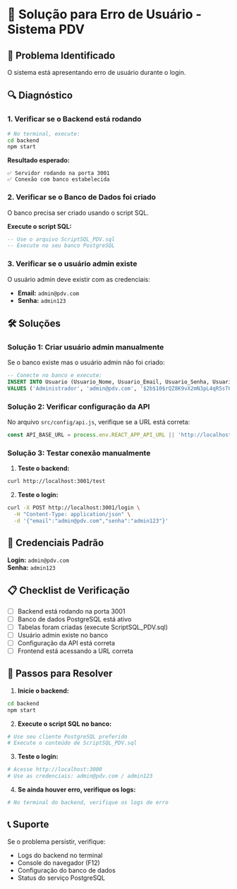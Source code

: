 # 🔧 Solução para Erro de Usuário - Sistema PDV

## 🚨 Problema Identificado
O sistema está apresentando erro de usuário durante o login.

## 🔍 Diagnóstico

### 1. **Verificar se o Backend está rodando**
```bash
# No terminal, execute:
cd backend
npm start
```

**Resultado esperado:**
```
✅ Servidor rodando na porta 3001
✅ Conexão com banco estabelecida
```

### 2. **Verificar se o Banco de Dados foi criado**
O banco precisa ser criado usando o script SQL.

**Execute o script SQL:**
```sql
-- Use o arquivo ScriptSQL_PDV.sql
-- Execute no seu banco PostgreSQL
```

### 3. **Verificar se o usuário admin existe**
O usuário admin deve existir com as credenciais:
- **Email:** `admin@pdv.com`
- **Senha:** `admin123`

## 🛠️ Soluções

### **Solução 1: Criar usuário admin manualmente**

Se o banco existe mas o usuário admin não foi criado:

```sql
-- Conecte no banco e execute:
INSERT INTO Usuario (Usuario_Nome, Usuario_Email, Usuario_Senha, Usuario_Tipo, Usuario_Ativo) 
VALUES ('Administrador', 'admin@pdv.com', '$2b$10$rQZ8K9vX2mN3pL4qR5sT6u', 'admin', true);
```

### **Solução 2: Verificar configuração da API**

No arquivo `src/config/api.js`, verifique se a URL está correta:

```javascript
const API_BASE_URL = process.env.REACT_APP_API_URL || 'http://localhost:3001';
```

### **Solução 3: Testar conexão manualmente**

1. **Teste o backend:**
```bash
curl http://localhost:3001/test
```

2. **Teste o login:**
```bash
curl -X POST http://localhost:3001/login \
  -H "Content-Type: application/json" \
  -d '{"email":"admin@pdv.com","senha":"admin123"}'
```

## 🔑 Credenciais Padrão

**Login:** `admin@pdv.com`  
**Senha:** `admin123`

## 📋 Checklist de Verificação

- [ ] Backend está rodando na porta 3001
- [ ] Banco de dados PostgreSQL está ativo
- [ ] Tabelas foram criadas (execute ScriptSQL_PDV.sql)
- [ ] Usuário admin existe no banco
- [ ] Configuração da API está correta
- [ ] Frontend está acessando a URL correta

## 🚀 Passos para Resolver

1. **Inicie o backend:**
```bash
cd backend
npm start
```

2. **Execute o script SQL no banco:**
```bash
# Use seu cliente PostgreSQL preferido
# Execute o conteúdo de ScriptSQL_PDV.sql
```

3. **Teste o login:**
```bash
# Acesse http://localhost:3000
# Use as credenciais: admin@pdv.com / admin123
```

4. **Se ainda houver erro, verifique os logs:**
```bash
# No terminal do backend, verifique os logs de erro
```

## 📞 Suporte

Se o problema persistir, verifique:
- Logs do backend no terminal
- Console do navegador (F12)
- Configuração do banco de dados
- Status do serviço PostgreSQL 